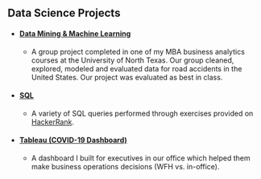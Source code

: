 ## Data Science Projects

- #### [Data Mining & Machine Learning](https://docs.google.com/presentation/d/1Se28dT02pL_c11RqrJGuzovhn4mUuhNE/edit?usp=sharing&ouid=115694771896342290715&rtpof=true&sd=true)
    - A group project completed in one of my MBA business analytics courses at the University of North Texas. Our group cleaned, explored, modeled and evaluated data for road accidents in the United States. Our project was evaluated as best in class. 
- #### [SQL](class.md)
    - A variety of SQL queries performed through exercises provided on [HackerRank](https://www.hackerrank.com).
- #### [Tableau (COVID-19 Dashboard)](https://public.tableau.com/views/DFWCoronavirus/DFWDashboard?:language=en-US&:display_count=n&:origin=viz_share_link)
    - A dashboard I built for executives in our office which helped them make business operations decisions (WFH vs. in-office). 

